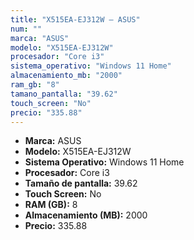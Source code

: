 ```yaml
---
title: "X515EA-EJ312W — ASUS"
num: ""
marca: "ASUS"
modelo: "X515EA-EJ312W"
procesador: "Core i3"
sistema_operativo: "Windows 11 Home"
almacenamiento_mb: "2000"
ram_gb: "8"
tamano_pantalla: "39.62"
touch_screen: "No"
precio: "335.88"
---
```

<ul>
<li><strong>Marca:</strong> ASUS</li>
<li><strong>Modelo:</strong> X515EA-EJ312W</li>
<li><strong>Sistema Operativo:</strong> Windows 11 Home</li>
<li><strong>Procesador:</strong> Core i3 </li>
<li><strong>Tamaño de pantalla:</strong> 39.62</li>
<li><strong>Touch Screen:</strong> No</li>
<li><strong>RAM (GB):</strong> 8</li>
<li><strong>Almacenamiento (MB):</strong> 2000</li>
<li><strong>Precio:</strong> 335.88</li>
</ul>